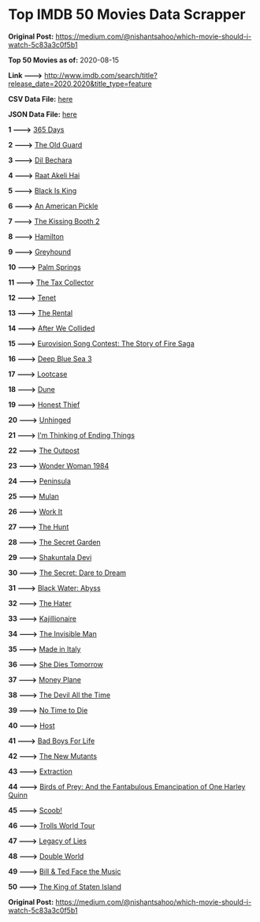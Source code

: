 # Top IMDB 50 Movies Data Scrapper

**Original Post:** https://medium.com/@nishantsahoo/which-movie-should-i-watch-5c83a3c0f5b1

**Top 50 Movies as of:** 2020-08-15

**Link --->** http://www.imdb.com/search/title?release_date=2020,2020&title_type=feature

**CSV Data File:** [here](/Data/data.csv)

**JSON Data File:** [here](/Data/data.json)

**1 --->** [365 Days](https://www.imdb.com/title/tt10886166/?ref_=adv_li_tt)

**2 --->** [The Old Guard](https://www.imdb.com/title/tt7556122/?ref_=adv_li_tt)

**3 --->** [Dil Bechara](https://www.imdb.com/title/tt8110330/?ref_=adv_li_tt)

**4 --->** [Raat Akeli Hai](https://www.imdb.com/title/tt12567088/?ref_=adv_li_tt)

**5 --->** [Black Is King](https://www.imdb.com/title/tt12607910/?ref_=adv_li_tt)

**6 --->** [An American Pickle](https://www.imdb.com/title/tt9059704/?ref_=adv_li_tt)

**7 --->** [The Kissing Booth 2](https://www.imdb.com/title/tt9784456/?ref_=adv_li_tt)

**8 --->** [Hamilton](https://www.imdb.com/title/tt8503618/?ref_=adv_li_tt)

**9 --->** [Greyhound](https://www.imdb.com/title/tt6048922/?ref_=adv_li_tt)

**10 --->** [Palm Springs](https://www.imdb.com/title/tt9484998/?ref_=adv_li_tt)

**11 --->** [The Tax Collector](https://www.imdb.com/title/tt8461224/?ref_=adv_li_tt)

**12 --->** [Tenet](https://www.imdb.com/title/tt6723592/?ref_=adv_li_tt)

**13 --->** [The Rental](https://www.imdb.com/title/tt10003008/?ref_=adv_li_tt)

**14 --->** [After We Collided](https://www.imdb.com/title/tt10362466/?ref_=adv_li_tt)

**15 --->** [Eurovision Song Contest: The Story of Fire Saga](https://www.imdb.com/title/tt8580274/?ref_=adv_li_tt)

**16 --->** [Deep Blue Sea 3](https://www.imdb.com/title/tt11946300/?ref_=adv_li_tt)

**17 --->** [Lootcase](https://www.imdb.com/title/tt10515526/?ref_=adv_li_tt)

**18 --->** [Dune](https://www.imdb.com/title/tt1160419/?ref_=adv_li_tt)

**19 --->** [Honest Thief](https://www.imdb.com/title/tt1838556/?ref_=adv_li_tt)

**20 --->** [Unhinged](https://www.imdb.com/title/tt10059518/?ref_=adv_li_tt)

**21 --->** [I'm Thinking of Ending Things](https://www.imdb.com/title/tt7939766/?ref_=adv_li_tt)

**22 --->** [The Outpost](https://www.imdb.com/title/tt3833480/?ref_=adv_li_tt)

**23 --->** [Wonder Woman 1984](https://www.imdb.com/title/tt7126948/?ref_=adv_li_tt)

**24 --->** [Peninsula](https://www.imdb.com/title/tt8850222/?ref_=adv_li_tt)

**25 --->** [Mulan](https://www.imdb.com/title/tt4566758/?ref_=adv_li_tt)

**26 --->** [Work It](https://www.imdb.com/title/tt10276470/?ref_=adv_li_tt)

**27 --->** [The Hunt](https://www.imdb.com/title/tt8244784/?ref_=adv_li_tt)

**28 --->** [The Secret Garden](https://www.imdb.com/title/tt2702920/?ref_=adv_li_tt)

**29 --->** [Shakuntala Devi](https://www.imdb.com/title/tt10964468/?ref_=adv_li_tt)

**30 --->** [The Secret: Dare to Dream](https://www.imdb.com/title/tt4411584/?ref_=adv_li_tt)

**31 --->** [Black Water: Abyss](https://www.imdb.com/title/tt7978672/?ref_=adv_li_tt)

**32 --->** [The Hater](https://www.imdb.com/title/tt9506474/?ref_=adv_li_tt)

**33 --->** [Kajillionaire](https://www.imdb.com/title/tt8143990/?ref_=adv_li_tt)

**34 --->** [The Invisible Man](https://www.imdb.com/title/tt1051906/?ref_=adv_li_tt)

**35 --->** [Made in Italy](https://www.imdb.com/title/tt9207700/?ref_=adv_li_tt)

**36 --->** [She Dies Tomorrow](https://www.imdb.com/title/tt11614912/?ref_=adv_li_tt)

**37 --->** [Money Plane](https://www.imdb.com/title/tt7286966/?ref_=adv_li_tt)

**38 --->** [The Devil All the Time](https://www.imdb.com/title/tt7395114/?ref_=adv_li_tt)

**39 --->** [No Time to Die](https://www.imdb.com/title/tt2382320/?ref_=adv_li_tt)

**40 --->** [Host](https://www.imdb.com/title/tt12749596/?ref_=adv_li_tt)

**41 --->** [Bad Boys For Life](https://www.imdb.com/title/tt1502397/?ref_=adv_li_tt)

**42 --->** [The New Mutants](https://www.imdb.com/title/tt4682266/?ref_=adv_li_tt)

**43 --->** [Extraction](https://www.imdb.com/title/tt8936646/?ref_=adv_li_tt)

**44 --->** [Birds of Prey: And the Fantabulous Emancipation of One Harley Quinn](https://www.imdb.com/title/tt7713068/?ref_=adv_li_tt)

**45 --->** [Scoob!](https://www.imdb.com/title/tt3152592/?ref_=adv_li_tt)

**46 --->** [Trolls World Tour](https://www.imdb.com/title/tt6587640/?ref_=adv_li_tt)

**47 --->** [Legacy of Lies](https://www.imdb.com/title/tt6834916/?ref_=adv_li_tt)

**48 --->** [Double World](https://www.imdb.com/title/tt10508838/?ref_=adv_li_tt)

**49 --->** [Bill & Ted Face the Music](https://www.imdb.com/title/tt1086064/?ref_=adv_li_tt)

**50 --->** [The King of Staten Island](https://www.imdb.com/title/tt9686708/?ref_=adv_li_tt)

**Original Post:** https://medium.com/@nishantsahoo/which-movie-should-i-watch-5c83a3c0f5b1
